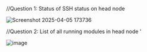 //Question 1: Status of SSH status on head node 

![Screenshot 2025-04-05 173736](https://github.com/user-attachments/assets/2769e0f8-d9dc-466f-86c4-5b26b6583256)

//Question 2: List of all running modules in head node '

![image](https://github.com/user-attachments/assets/c7607b2d-37bb-4e06-9321-2fe9f15d75fb)





